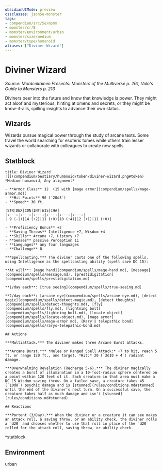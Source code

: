 ```yaml
---
obsidianUIMode: preview
cssclasses: json5e-monster
tags:
- compendium/src/5e/mpmm
- monster/cr/8
- monster/environment/urban
- monster/size/medium
- monster/type/humanoid
aliases: ["Diviner Wizard"]
---
```

# Diviner Wizard
*Source: Mordenkainen Presents: Monsters of the Multiverse p. 261, Volo's Guide to Monsters p. 213*  

Diviners peer into the future and know that knowledge is power. They might act aloof and mysterious, hinting at omens and secrets, or they might be know-it-alls, spilling insights to advance their own status.

## Wizards

Wizards pursue magical power through the study of arcane texts. Some travel the world searching for esoteric tomes while others train lesser wizards or collaborate with colleagues to create new spells.

## Statblock

```ad-statblock
title: Diviner Wizard
![](compendium/bestiary/humanoid/token/diviner-wizard.png#token)
*Medium humanoid, Any alignment*

- **Armor Class** 12  (15 with [mage armor](compendium/spells/mage-armor.md))
- **Hit Points** 90 (`20d8`)
- **Speed** 30 ft.

|STR|DEX|CON|INT|WIS|CHA|
|:---:|:---:|:---:|:---:|:---:|:---:|
| 9 (-1)|14 (+2)|11 (+0)|18 (+4)|12 (+1)|11 (+0)|

- **Proficiency Bonus** +3
- **Saving Throws** Intelligence +7, Wisdom +4
- **Skills** Arcana +7, History +7
- **Senses** passive Perception 11
- **Languages** any four languages
- **Challenge** 8

***Spellcasting.*** The diviner casts one of the following spells, using Intelligence as the spellcasting ability (spell save DC 15):

**At will**: [mage hand](compendium/spells/mage-hand.md), [message](compendium/spells/message.md), [prestidigitation](compendium/spells/prestidigitation.md)

**1/day each**: [true seeing](compendium/spells/true-seeing.md)

**2/day each**: [arcane eye](compendium/spells/arcane-eye.md), [detect magic](compendium/spells/detect-magic.md), [detect thoughts](compendium/spells/detect-thoughts.md), [fly](compendium/spells/fly.md), [lightning bolt](compendium/spells/lightning-bolt.md), [locate object](compendium/spells/locate-object.md), [mage armor](compendium/spells/mage-armor.md), [Rary's telepathic bond](compendium/spells/rarys-telepathic-bond.md)

## Actions

***Multiattack.*** The diviner makes three Arcane Burst attacks.

***Arcane Burst.*** *Melee or Ranged Spell Attack:* +7 to hit, reach 5 ft. or range 120 ft., one target. *Hit:* 20 (`3d10 + 4`) radiant damage.

***Overwhelming Revelation (Recharge 5-6).*** The diviner magically creates a burst of illumination in a 10-foot-radius sphere centered on a point within 120 feet of it. Each creature in that area must make a DC 15 Wisdom saving throw. On a failed save, a creature takes 45 (`10d8`) psychic damage and is [stunned](rules/conditions.md#stunned) until the end of the diviner's next turn. On a successful save, the creature takes half as much damage and isn't [stunned](rules/conditions.md#stunned).

## Reactions

***Portent (3/Day).*** When the diviner or a creature it can see makes an attack roll, a saving throw, or an ability check, the diviner rolls a `d20` and chooses whether to use that roll in place of the `d20` rolled for the attack roll, saving throw, or ability check. 
```
^statblock

## Environment

urban